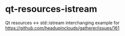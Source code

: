 # qt-resources-istream
Qt resources &lt;-> std::istream interchanging example for https://github.com/headupinclouds/gatherer/issues/161
